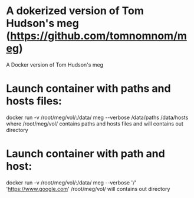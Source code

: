 # A dokerized version of Tom Hudson's meg (https://github.com/tomnomnom/meg)
A Docker version of Tom Hudson's meg

# Launch container with paths and hosts files:
 docker run -v /root/meg/vol/:/data/ meg --verbose /data/paths /data/hosts
where /root/meg/vol/ contains paths and hosts files and will contains out directory
 
 # Launch container with path and host: 
 docker run -v /root/meg/vol/:/data/ meg --verbose '/' 'https://www.google.com'
/root/meg/vol/ will contains out directory
